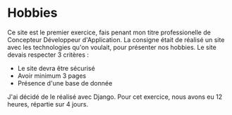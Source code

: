 # Hobbies

Ce site est le premier exercice, fais penant mon titre professionelle de Concepteur Développeur d'Application. La consigne était de réalisé un site avec les technologies qu'on voulait, pour présenter nos hobbies. Le site devais respecter 3 critères : 
 - Le site devra être sécurisé
 - Avoir minimum 3 pages
 - Présence d'une base de donnée

J'ai décidé de le réalisé avec Django. Pour cet exercice, nous avons eu 12 heures, répartie sur 4 jours.